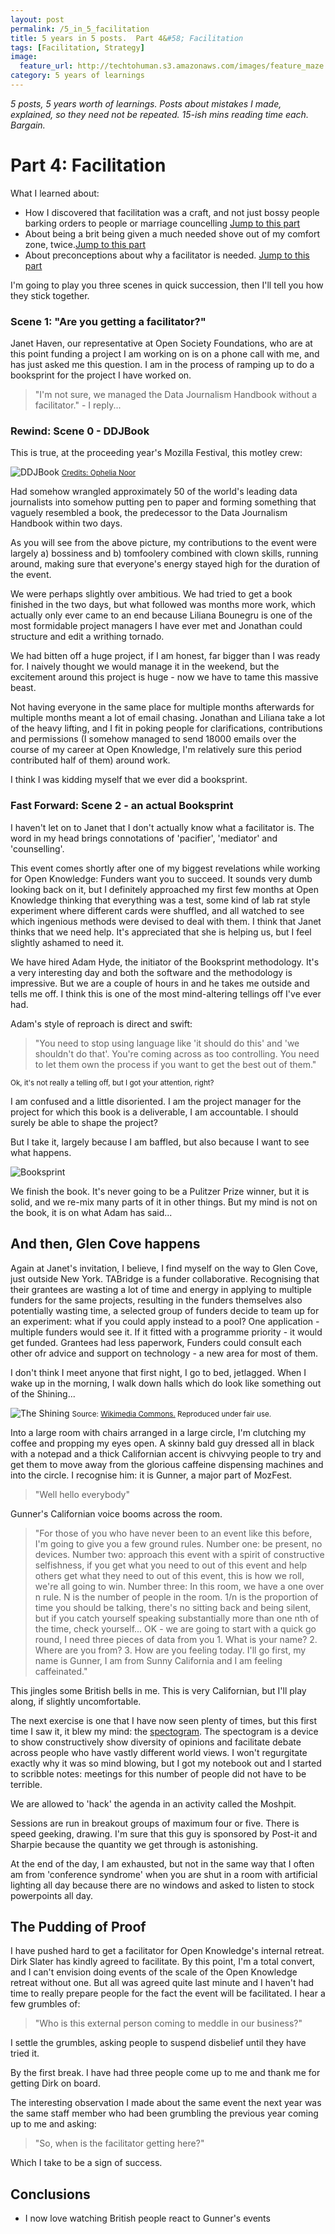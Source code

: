 ```yaml
---
layout: post
permalink: /5_in_5_facilitation
title: 5 years in 5 posts.  Part 4&#58; Facilitation  
tags: [Facilitation, Strategy]
image: 
  feature_url: http://techtohuman.s3.amazonaws.com/images/feature_maze.jpg
category: 5 years of learnings
---
```


<em>5 posts, 5 years worth of learnings. Posts about mistakes I made, explained, so they need not be repeated. 15-ish mins reading time each. Bargain. </em>

# Part 4: Facilitation  

<div class="well">

What I learned about: 

<ul>
 <li> How I discovered that facilitation was a craft, and not just bossy people barking orders to people or marriage councelling  <a href="#craft">Jump to this part </a> </li> 
 <li>  About being a brit being given a much needed shove out of my comfort zone, twice.<a href="#shove">Jump to this part </a></li> 
 <li> About preconceptions about why a facilitator is needed. <a href="#proof">Jump to this part </a></li> 
</ul>

</div>

<a name="#craft">
    
I'm going to play you three scenes in quick succession, then I'll tell you how they stick together. 

### Scene 1: "Are you getting a facilitator?"

Janet Haven, our representative at Open Society Foundations, who are at this point funding a project I am working on is on a phone call with me, and has just asked me this question. I am in the process of ramping up to do a booksprint for the project I have worked on. 

> "I'm not sure, we managed the Data Journalism Handbook without a facilitator." - I reply... 

### Rewind: Scene 0 - DDJBook

This is true, at the proceeding year's Mozilla Festival, this motley crew: 

![DDJBook](http://techtohuman.s3.amazonaws.com/images/creds-ophelia-noor.jpg)
<small> <a href="https://www.flickr.com/photos/nuridao/6315313361/in/set-72157628059647982">Credits: Ophelia Noor</a> </small>

Had somehow wrangled approximately 50 of the world's leading data journalists into somehow putting pen to paper and forming something that vaguely resembled a book, the predecessor to the Data Journalism Handbook within two days. 

As you will see from the above picture, my contributions to the event were largely a) bossiness and b) tomfoolery combined with clown skills, running around, making sure that everyone's energy stayed high for the duration of the event. 

We were perhaps slightly over ambitious. We had tried to get a book finished in the two days, but what followed was months more work, which actually only ever came to an end because Liliana Bounegru is one of the most formidable project managers I have ever met and Jonathan could structure and edit a writhing tornado. 

We had bitten off a huge project, if I am honest, far bigger than I was ready for. I naively thought we would manage it in the weekend, but the excitement around this project is huge - now we have to tame this massive beast. 

Not having everyone in the same place for multiple months afterwards for multiple months meant a lot of email chasing. Jonathan and Liliana take a lot of the heavy lifting, and I fit in poking people for clarifications, contributions and permissions (I somehow managed to send 18000 emails over the course of my career at Open Knowledge, I'm relatively sure this period contributed half of them) around work. 

I think I was kidding myself that we ever did a booksprint. 

### Fast Forward: Scene 2 - an actual Booksprint

I haven't let on to Janet that I don't actually know what a facilitator is. The word in my head brings connotations of 'pacifier', 'mediator' and 'counselling'. 

This event comes shortly after one of my biggest revelations while working for Open Knowledge: Funders want you to succeed. It sounds very dumb looking back on it, but I definitely approached my first few months at Open Knowledge thinking that everything was a test, some kind of lab rat style experiment where different cards were shuffled, and all watched to see which ingenious methods  were devised to deal with them. I think that Janet thinks that we need help. It's appreciated that she is helping us, but I feel slightly ashamed to need it. 

We have hired Adam Hyde, the initiator of the Booksprint methodology. It's a very interesting day and both the software and the methodology is impressive. But we are a couple of hours in and he takes me outside and tells me off. I think this is one of the most mind-altering tellings off I've ever had.

Adam's style of reproach is direct and swift: 

> "You need to stop using language like 'it should do this' and 'we shouldn't do that'. You're coming across as too controlling. You need to let them own the process if you want to get the best out of them."

<small>Ok, it's not really a telling off, but I got your attention, right?</small>

I am confused and a little disoriented. I am the project manager for the project for which this book is a deliverable, I am accountable. I should surely be able to shape the project? 

But I take it, largely because I am baffled, but also because I want to see what happens. 

![Booksprint](http://techtohuman.s3.amazonaws.com/images/spend-data-book.jpg)


We finish the book. It's never going to be a Pulitzer Prize winner, but it is solid, and we re-mix many parts of it in other things. But my mind is not on the book, it is on what Adam has said... 

<a name="#shove">


## And then, Glen Cove happens

Again at Janet's invitation, I believe, I find myself on the way to Glen Cove, just outside New York. TABridge is a funder collaborative. Recognising that their grantees are wasting a lot of time and energy in applying to multiple funders for the same projects, resulting in the funders themselves also potentially wasting time, a selected group of funders decide to team up for an experiment: what if you could apply instead to a pool? One application - multiple funders would see it. If it fitted with a programme priority - it would get funded. Grantees had less paperwork, Funders could consult each other ofr advice and support on technology - a new area for most of them. 

I don't think I meet anyone that first night, I go to bed, jetlagged. When I wake up in the morning, I walk down halls which do look like something out of the Shining...

![The Shining](http://upload.wikimedia.org/wikipedia/en/7/77/SteadicamDanny.jpg)
<small>Source: <a href="http://en.wikipedia.org/wiki/File:SteadicamDanny.jpg#/media/File:SteadicamDanny.jpg">Wikimedia Commons.</a> Reproduced under fair use.</small>

Into a large room with chairs arranged in a large circle, I'm clutching my coffee and propping my eyes open. A skinny bald guy dressed all in black with a notepad and a thick Californian accent is chivvying people to try and get them to move away from the glorious caffeine dispensing machines and into the circle. I recognise him: it is Gunner, a major part of MozFest. 

> "Well hello everybody"

Gunner's Californian voice booms across the room. 

> "For those of you who have never been to an event like this before, I'm going to give you a few ground rules. Number one: be present, no devices. Number two: approach this event with a spirit of constructive selfishness, if you get what you need to out of this event and help others get what they need to out of this event, this is how we roll, we're all going to win. Number three: In this room, we have a one over n rule. N is the number of people in the room. 1/n is the proportion of time you should be talking, there's no sitting back and being silent, but if you catch yourself speaking substantially more than one nth of the time, check yourself... OK - we are going to start with a quick go round, I need three pieces of data from you 1. What is your name? 2. Where are you from? 3. How are you feeling today. I'll go first, my name is Gunner, I am from Sunny California and I am feeling caffeinated."

This jingles some British bells in me. This is very Californian, but I'll play along, if slightly uncomfortable. 

The next exercise is one that I have now seen plenty of times, but this first time I saw it, it blew my mind: the [spectogram](http://facilitation.aspirationtech.org/index.php?title=Facilitation:Spectrogram). The spectogram is a device to show constructively show diversity of opinions and facilitate debate across people who have vastly different world views. I won't regurgitate exactly why it was so mind blowing, but I got my notebook out and I started to scribble notes: meetings for this number of people did not have to be terrible. 

We are allowed to 'hack' the agenda in an activity called the Moshpit. 

Sessions are run in breakout groups of maximum four or five. There is speed geeking, drawing. I'm sure that this guy is sponsored by Post-it and Sharpie because the quantity we get through is astonishing. 

At the end of the day, I am exhausted, but not in the same way that I often am from 'conference syndrome' when you are shut in a room with artificial lighting all day because there are no windows and asked to listen to stock powerpoints all day. 

<a name="#proof">


## The Pudding of Proof

I have pushed hard to get a facilitator for Open Knowledge's internal retreat. Dirk Slater has kindly agreed to facilitate. By this point, I'm a total convert, and I can't envision doing events of the scale of the Open Knowledge retreat without one. But all was agreed quite last minute and I haven't had time to really prepare people for the fact the event will be facilitated. I hear a few grumbles of: 

> "Who is this external person coming to meddle in our business?"

I settle the grumbles, asking people to suspend disbelief until they have tried it. 

By the first break. I have had three people come up to me and thank me for getting Dirk on board. 

The interesting observation I made about the same event the next year was the same staff member who had been grumbling the previous year coming up to me and asking: 

> "So, when is the facilitator getting here?"

Which I take to be a sign of success. 

## Conclusions

- I now love watching British people react to Gunner's events 
